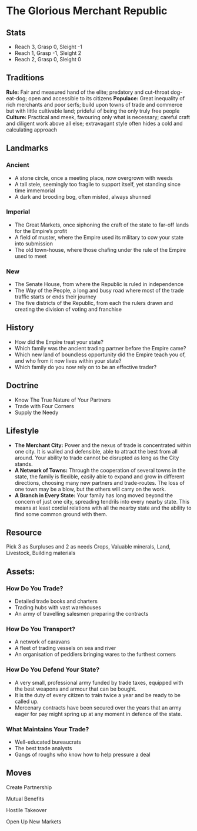 # The Glorious Merchant Republic
## Stats
* Reach 3, Grasp 0, Sleight -1
* Reach 1, Grasp -1, Sleight 2
* Reach 2, Grasp 0, Sleight 0

## Traditions
**Rule:** Fair and measured hand of the elite; predatory and cut-throat dog-eat-dog; open and accessible to its citizens
**Populace:** Great inequality of rich merchants and poor serfs; build upon towns of trade and commerce but with little cultivable land; prideful of being the only truly free people
**Culture:** Practical and meek, favouring only what is necessary; careful craft and diligent work above all else; extravagant style often hides a cold and calculating approach

## Landmarks
### Ancient
* A stone circle, once a meeting place, now overgrown with weeds
* A tall stele, seemingly too fragile to support itself, yet standing since time immemorial
* A dark and brooding bog, often misted, always shunned

### Imperial
* The Great Markets, once siphoning the craft of the state to far-off lands for the Empire’s profit
* A field of muster, where the Empire used its military to cow your state into submission
* The old town-house, where those chafing under the rule of the Empire used to meet

### New
* The Senate House, from where the Republic is ruled in independence
* The Way of the People, a long and busy road where most of the trade traffic starts or ends their journey
* The five districts of the Republic, from each the rulers drawn and creating the division of voting and franchise

## History
* How did the Empire treat your state?
* Which family was the ancient trading partner before the Empire came?
* Which new land of boundless opportunity did the Empire teach you of, and who from it now lives within your state?
* Which family do you now rely on to be an effective trader?

## Doctrine
* Know The True Nature of Your Partners
* Trade with Four Corners
* Supply the Needy

## Lifestyle
* **The Merchant City:** Power and the nexus of trade is concentrated within one city. It is walled and defensible, able to attract the best from all around. Your ability to trade cannot be disrupted as long as the City stands.
* **A Network of Towns:** Through the cooperation of several towns in the state, the family is flexible, easily able to expand and grow in different directions, choosing many new partners and trade-routes. The loss of one town may be a blow, but the others will carry on the work.
* **A Branch in Every State:** Your family has long moved beyond the concern of just one city, spreading tendrils into every nearby state. This means at least cordial relations with all the nearby state and the ability to find some common ground with them.

## Resource
Pick 3 as Surpluses and 2 as needs
Crops, Valuable minerals, Land, Livestock, Building materials

## Assets:
### How Do You Trade?
* Detailed trade books and charters
* Trading hubs with vast warehouses
* An army of travelling salesmen preparing the contracts

### How Do You Transport?
* A network of caravans
* A fleet of trading vessels on sea and river
* An organisation of peddlers bringing wares to the furthest corners

### How Do You Defend Your State?
* A very small, professional army funded by trade taxes, equipped with the best weapons and armour that can be bought.
* It is the duty of every citizen to train twice a year and be ready to be called up.
* Mercenary contracts have been secured over the years that an army eager for pay might spring up at any moment in defence of the state.

### What Maintains Your Trade?
* Well-educated bureaucrats
* The best trade analysts
* Gangs of roughs who know how to help pressure a deal

## Moves
Create Partnership

Mutual Benefits

Hostile Takeover

Open Up New Markets